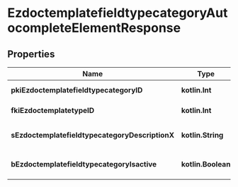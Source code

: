 
# EzdoctemplatefieldtypecategoryAutocompleteElementResponse

## Properties
| Name | Type | Description | Notes |
| ------------ | ------------- | ------------- | ------------- |
| **pkiEzdoctemplatefieldtypecategoryID** | **kotlin.Int** | The unique ID of the Ezdoctemplatefieldtypecategory |  |
| **fkiEzdoctemplatetypeID** | **kotlin.Int** | The unique ID of the Ezdoctemplatetype |  |
| **sEzdoctemplatefieldtypecategoryDescriptionX** | **kotlin.String** | The description of the Ezdoctemplatefieldtypecategory in the language of the requester |  |
| **bEzdoctemplatefieldtypecategoryIsactive** | **kotlin.Boolean** | Whether the Ezdoctemplatefieldtypecategory is active or not |  |



